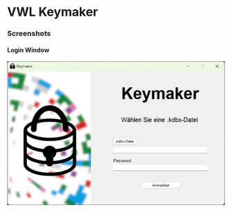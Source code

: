 # VWL Keymaker

### Screenshots
#### Login Window
![keymaker login window](https://github.com/FiedlerInformatics/keymaker-vwl-its/blob/main/keymaker_images/Screenshot_loginWindow.jpg)